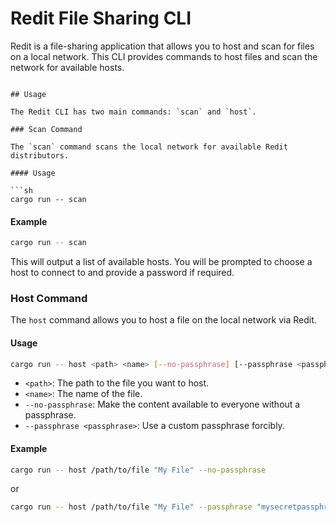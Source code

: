 # Redit File Sharing CLI

Redit is a file-sharing application that allows you to host and scan for files on a local network. This CLI provides commands to host files and scan the network for available hosts.

```

## Usage

The Redit CLI has two main commands: `scan` and `host`.

### Scan Command

The `scan` command scans the local network for available Redit distributors.

#### Usage

```sh
cargo run -- scan
```

#### Example

```sh
cargo run -- scan
```

This will output a list of available hosts. You will be prompted to choose a host to connect to and provide a password if required.

### Host Command

The `host` command allows you to host a file on the local network via Redit.

#### Usage

```sh
cargo run -- host <path> <name> [--no-passphrase] [--passphrase <passphrase>]
```

- `<path>`: The path to the file you want to host.
- `<name>`: The name of the file.
- `--no-passphrase`: Make the content available to everyone without a passphrase.
- `--passphrase <passphrase>`: Use a custom passphrase forcibly.

#### Example

```sh
cargo run -- host /path/to/file "My File" --no-passphrase
```

or

```sh
cargo run -- host /path/to/file "My File" --passphrase "mysecretpassphrase"
```